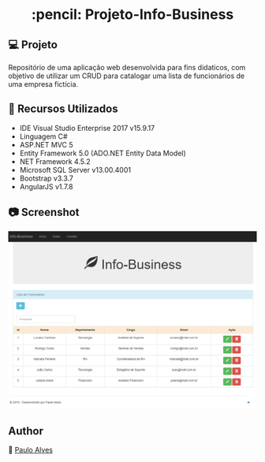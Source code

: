 <h1 align="center">:pencil: Projeto-Info-Business</h1>

## :computer: Projeto
Repositório de uma aplicação web desenvolvida para fins didaticos, com objetivo de utilizar um CRUD para catalogar uma lista de funcionários de uma empresa fictícia.

## :rocket: Recursos Utilizados
- IDE Visual Studio Enterprise 2017 v15.9.17
- Linguagem C#
- ASP.NET MVC 5
- Entity Framework 5.0 (ADO.NET Entity Data Model)
- NET Framework 4.5.2
- Microsoft SQL Server v13.00.4001
- Bootstrap v3.3.7
- AngularJS v1.7.8

## :camera: Screenshot
![Screenshot](https://github.com/PauloAlves8039/Projeto-Info-Business/blob/master/Info-Business/Resources/screenshot.png)

## Author
:boy: [Paulo Alves](https://github.com/PauloAlves8039)
